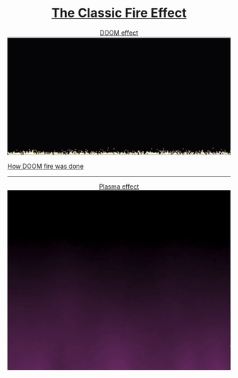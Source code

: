 <h1 align="center">
  <a href="https://lodev.org/cgtutor/fire.html">
    The Classic Fire Effect
  </a>
</h1>

<p align="center">
  <a href="doom/main.odin">
    DOOM effect
  </a>
  <a href="doom/main.odin">
    <img src="doom/assets/preview.gif" alt="fluid simulation 2D" width="960">
  </a>
</p>

[How DOOM fire was done](https://fabiensanglard.net/doom_fire_psx/)

<hr>
<p align="center">
  <a href="plasma/main.odin">
    Plasma effect
  </a>
  <a href="plasma/main.odin">
    <img src="plasma/assets/preview.gif" alt="fluid simulation 2D" width="960">
  </a>
</p>

